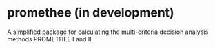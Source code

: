 # promethee (in development)
A simplified package for calculating the multi-criteria decision analysis methods PROMETHEE I and II
